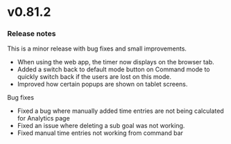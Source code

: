 # v0.81.2

### Release notes
This is a minor release with bug fixes and small improvements.

- When using the web app, the timer now displays on the browser tab.
- Added a switch back to default mode button on Command mode to quickly switch back if the users are lost on this mode.
- Improved how certain popups are shown on tablet screens.

Bug fixes

- Fixed a bug where manually added time entries are not being calculated for Analytics page
- Fixed an issue where deleting a sub goal was not working.
- Fixed manual time entries not working from command bar